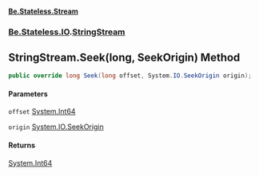 #### [Be.Stateless.Stream](README.md 'README')
### [Be.Stateless.IO](Be.Stateless.IO.md 'Be.Stateless.IO').[StringStream](StringStream.md 'Be.Stateless.IO.StringStream')

## StringStream.Seek(long, SeekOrigin) Method

```csharp
public override long Seek(long offset, System.IO.SeekOrigin origin);
```
#### Parameters

<a name='Be.Stateless.IO.StringStream.Seek(long,System.IO.SeekOrigin).offset'></a>

`offset` [System.Int64](https://docs.microsoft.com/en-us/dotnet/api/System.Int64 'System.Int64')

<a name='Be.Stateless.IO.StringStream.Seek(long,System.IO.SeekOrigin).origin'></a>

`origin` [System.IO.SeekOrigin](https://docs.microsoft.com/en-us/dotnet/api/System.IO.SeekOrigin 'System.IO.SeekOrigin')

#### Returns
[System.Int64](https://docs.microsoft.com/en-us/dotnet/api/System.Int64 'System.Int64')